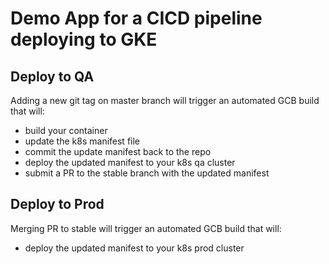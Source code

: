 # Demo App for a CICD pipeline deploying to GKE

## Deploy to QA
Adding a new git tag on master branch will trigger an automated GCB build that will:
* build your container
* update the k8s manifest file
* commit the update manifest back to the repo
* deploy the updated manifest to your k8s qa cluster
* submit a PR to the stable branch with the updated manifest

## Deploy to Prod
Merging PR to stable will trigger an automated GCB build that will:
* deploy the updated manifest to your k8s prod cluster